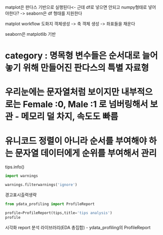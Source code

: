 matplot은 판다스 기반으로 실행된다<- 근데 df로 넣으면 안되고 numpy형태로 넣어야한다?
-> seaborn은 df 형태를 지원한다

matplot workflow
도화지 객체생성 -> 축 객체 생성 -> 좌표들을 채운다

seaborn은 matplotlib 기반


# category : 명목형 변수들은 순서대로 늘어놓기 위해 만들어진 판다스의 특별 자료형
# 우리눈에는 문자열처럼 보이지만 내부적으로는 Female :0, Male :1 로 넘버링해서 보관 - 메모리 덜 차지, 속도도 빠름
# 유니코드 정렬이 아니라 순서를 부여해야 하는 문자열 데이터에게 순위를 부여해서 관리
tips.info()


```python
import warnings

warnings.filterwarnings('ignore')
```
경고표시출력생략


```python
from ydata_profiling import ProfileReport

profile=ProfileReport(tips,title='tips analysis')
profile
```
시각화 report 분석 라이브러리(EDA 총집합) - ydata_profiling의 ProfileReport



